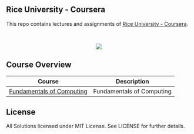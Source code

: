 Rice University - Coursera
---

This repo contains lectures and assignments of [Rice University - Coursera](https://www.coursera.org/rice).

<br/>
<p align="center">
  <img src="http://www.best-masters.com/assets/img/logo_ecole/560.jpg">
</p>

## Course Overview

| Course | Description |
|--------------------------------------------------------------------------------------------------------------|-------------------------------------------------------------------------------------------------------------------------------------------------------------------|
| [Fundamentals of Computing ](https://github.com/tuanavu/Coursera-Rice-University/tree/master/An-Introduction-to-Interactive-Programming-in-Python) | Fundamentals of Computing  |

## License

All Solutions licensed under MIT License. See LICENSE for further details.

